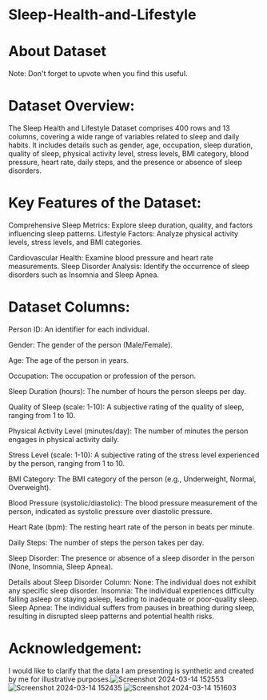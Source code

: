 # Sleep-Health-and-Lifestyle

# About Dataset
Note: Don't forget to upvote when you find this useful.

# Dataset Overview:
The Sleep Health and Lifestyle Dataset comprises 400 rows and 13 columns, covering a wide range of variables related to sleep and daily habits. It includes details such as gender, age, occupation, sleep duration, quality of sleep, physical activity level, stress levels, BMI category, blood pressure, heart rate, daily steps, and the presence or absence of sleep disorders.

# Key Features of the Dataset:
Comprehensive Sleep Metrics: Explore sleep duration, quality, and factors influencing sleep patterns. Lifestyle Factors: Analyze physical activity levels, stress levels, and BMI categories.

Cardiovascular Health: Examine blood pressure and heart rate measurements. Sleep Disorder Analysis: Identify the occurrence of sleep disorders such as Insomnia and Sleep Apnea.

# Dataset Columns:
Person ID: An identifier for each individual.

Gender: The gender of the person (Male/Female).

Age: The age of the person in years.

Occupation: The occupation or profession of the person.

Sleep Duration (hours): The number of hours the person sleeps per day.

Quality of Sleep (scale: 1-10): A subjective rating of the quality of sleep, ranging from 1 to 10.

Physical Activity Level (minutes/day): The number of minutes the person engages in physical activity daily.

Stress Level (scale: 1-10): A subjective rating of the stress level experienced by the person, ranging from 1 to 10.

BMI Category: The BMI category of the person (e.g., Underweight, Normal, Overweight).

Blood Pressure (systolic/diastolic): The blood pressure measurement of the person, indicated as systolic pressure over diastolic pressure.

Heart Rate (bpm): The resting heart rate of the person in beats per minute.

Daily Steps: The number of steps the person takes per day.

Sleep Disorder: The presence or absence of a sleep disorder in the person (None, Insomnia, Sleep Apnea).

Details about Sleep Disorder Column:
None: The individual does not exhibit any specific sleep disorder. Insomnia: The individual experiences difficulty falling asleep or staying asleep, leading to inadequate or poor-quality sleep. Sleep Apnea: The individual suffers from pauses in breathing during sleep, resulting in disrupted sleep patterns and potential health risks.

# Acknowledgement:
I would like to clarify that the data I am presenting is synthetic and created by me for illustrative purposes.![Screenshot 2024-03-14 152553](https://github.com/khairuldzulqarnain/Sleep-Health-and-Lifestyle/assets/107108078/56a944e9-d10c-43d5-8479-51f279b84294)
![Screenshot 2024-03-14 152435](https://github.com/khairuldzulqarnain/Sleep-Health-and-Lifestyle/assets/107108078/82840344-95ca-42f1-9676-ccb33f8a0c11)
![Screenshot 2024-03-14 151603](https://github.com/khairuldzulqarnain/Sleep-Health-and-Lifestyle/assets/107108078/82c091d7-64b5-4241-8964-9fa625e19250)

